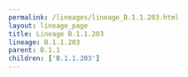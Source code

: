 ```yaml
---
permalink: /lineages/lineage_B.1.1.203.html
layout: lineage_page
title: Lineage B.1.1.203
lineage: B.1.1.203
parent: B.1.1
children: ['B.1.1.203']
---
```


